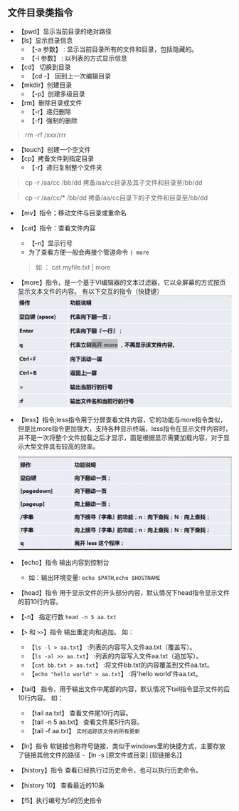 ## 文件目录类指令

- 【pwd】显示当前目录的绝对路径
- 【ls】显示目录信息
  - 【-a 参数】 : 显示当前目录所有的文件和目录，包括隐藏的。
  - 【-l 参数】 : 以列表的方式显示信息
- 【cd】 切换到目录
  - 【cd -】 回到上一次编辑目录
- 【mkdir】创建目录
  - 【-p】创建多级目录
- 【rm】删除目录或文件
  - 【-r】递归删除
  - 【-f】强制的删除

> rm -rf /xxx/rrr

- 【touch】创建一个空文件
- 【cp】拷备文件到指定目录
  -  【-r】递归复制整个文件夹

> cp -r /aa/cc /bb/dd  拷备/aa/cc目录及其子文件和目录至/bb/dd

> cp -r /aa/cc/* /bb/dd  拷备/aa/cc目录下的子文件和目录至/bb/dd

- 【mv】指令；移动文件与目录或重命名

- 【cat】指令：查看文件内容
  - 【-n】显示行号
  - 为了查看方便一般会再接个管道命令 `| more`
    
  > 如 ： cat myfile.txt | more
  
- 【more】指令，是一个基于VI编辑器的文本过滤器，它以全屏幕的方式按页显示文本文件的内容。
  有以下交互的指令（快捷键）
  ![图片](../imgs/network/42.jpg)

- 【less】指令;less指令用于分屏查看文件内容，它的功能与more指令类似，但是比more指令更加强大，支持各种显示终端，less指令在显示文件内容时，并不是一次将整个文件加载之后才显示，面是根据显示需要加载内容，对于显示大型文件具有较高的效率。

   ![图片](../imgs/network/43.jpg)

- 【echo】指令 输出内容到控制台
  
  - 如：输出环境变量: `echo $PATH`,`echo $HOSTNAME`
- 【head】指令 用于显示文件的开头部分内容，默认情况下head指令显示文件的前10行内容。
     
- 【-n】 指定行数 `head -n 5 aa.txt`
     
- 【`>` 和 `>>`】指令 输出重定向和追加。
   如：

   - 【`ls -l > aa.txt`】 :列表的内容写入文件aa.txt（覆盖写）。
   - 【`ls -al >> aa.txt`】 :列表的内容写入文件aa.txt（追加写）。
   - 【`cat bb.txt > aa.txt`】 :将文件bb.txt的内容覆盖到文件aa.txt。
   - 【`echo "hello world" > aa.txt`】 :将'hello world'件aa.txt。

- 【tail】 指令，用于输出文件中尾部的内容，默认情况下tail指令显示文件的后10行内容。
  如：
  - 【tail aa.txt】 查看文件尾10行内容。
  - 【tail -n 5 aa.txt】 查看文件尾5行内容。
  - 【tail -f aa.txt】 `实时追踪该文件的所有更新`

- 【ln】指令 软链接也称符号链接，类似于windows里的快捷方式，主要存放了链接其他文件的路径
  -【ln -s [原文件或目录] [软链接名]】 

- 【history】指令 查看已经执行过历史命令，也可以执行历史命令。
 - 【history 10】 查看最近的10条
 - 【!5】执行编号为5的历史指令